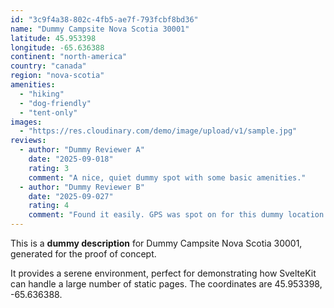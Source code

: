 ```yaml
---
id: "3c9f4a38-802c-4fb5-ae7f-793fcbf8bd36"
name: "Dummy Campsite Nova Scotia 30001"
latitude: 45.953398
longitude: -65.636388
continent: "north-america"
country: "canada"
region: "nova-scotia"
amenities:
  - "hiking"
  - "dog-friendly"
  - "tent-only"
images:
  - "https://res.cloudinary.com/demo/image/upload/v1/sample.jpg"
reviews:
  - author: "Dummy Reviewer A"
    date: "2025-09-018"
    rating: 3
    comment: "A nice, quiet dummy spot with some basic amenities."
  - author: "Dummy Reviewer B"
    date: "2025-09-027"
    rating: 4
    comment: "Found it easily. GPS was spot on for this dummy location."
---
```


This is a **dummy description** for Dummy Campsite Nova Scotia 30001, generated for the proof of concept.

It provides a serene environment, perfect for demonstrating how SvelteKit can handle a large number of static pages. The coordinates are 45.953398, -65.636388.

